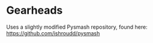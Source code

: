 # Gearheads
Uses a slightly modified Pysmash repository, found here:
https://github.com/ishroudd/pysmash
